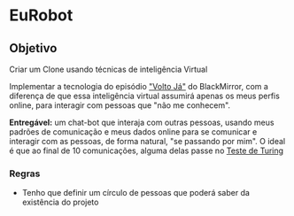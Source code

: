 # EuRobot

## Objetivo

Criar um Clone usando técnicas de inteligência Virtual

Implementar a tecnologia do episódio ["Volto Já"](http://www.planoaberto.com.br/2016/critica-black-mirror-2x01-volto-ja/) do BlackMirror, com a diferença de que essa inteligência virtual assumirá apenas os meus perfis online, para interagir com pessoas que "não me conhecem".

**Entregável:** um chat-bot que interaja com outras pessoas, usando meus padrões de comunicação e meus dados online para se comunicar e interagir com as pessoas, de forma natural, "se passando por mim". O ideal é que ao final de 10 comunicações, alguma delas passe no [Teste de Turing](https://pt.wikipedia.org/wiki/Teste_de_Turing)

### Regras

* Tenho que definir um círculo de pessoas que poderá saber da existência do projeto
